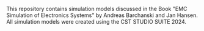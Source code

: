 This repository contains simulation models discussed in the Book "EMC Simulation of Electronics Systems" by Andreas Barchanski and Jan Hansen. All simulation models were created using the CST STUDIO SUITE 2024.
